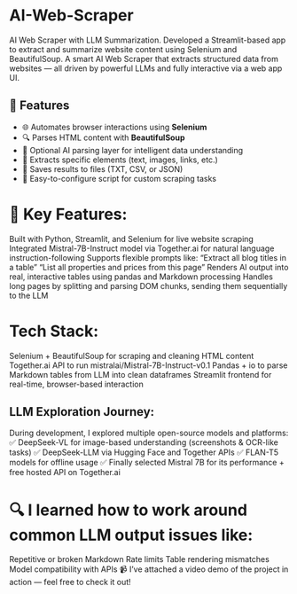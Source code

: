 # AI-Web-Scraper
AI Web Scraper with LLM Summarization. Developed a Streamlit-based app to extract and summarize website content using Selenium and BeautifulSoup.
A smart AI Web Scraper that extracts structured data from websites — all driven by powerful LLMs and fully interactive via a web app UI.
## 📌 Features

- 🌐 Automates browser interactions using **Selenium**
- 🔍 Parses HTML content with **BeautifulSoup**
- 🧠 Optional AI parsing layer for intelligent data understanding
- 📄 Extracts specific elements (text, images, links, etc.)
- 💾 Saves results to files (TXT, CSV, or JSON)
- 🔧 Easy-to-configure script for custom scraping tasks
# 🧠 Key Features: 
Built with Python, Streamlit, and Selenium for live website scraping
Integrated Mistral-7B-Instruct model via Together.ai for natural language instruction-following
Supports flexible prompts like:
“Extract all blog titles in a table”
“List all properties and prices from this page”
Renders AI output into real, interactive tables using pandas and Markdown processing
Handles long pages by splitting and parsing DOM chunks, sending them sequentially to the LLM
# Tech Stack:
Selenium + BeautifulSoup for scraping and cleaning HTML content
Together.ai API to run mistralai/Mistral-7B-Instruct-v0.1
Pandas + io to parse Markdown tables from LLM into clean dataframes
Streamlit frontend for real-time, browser-based interaction
 ## LLM Exploration Journey:
 During development, I explored multiple open-source models and platforms:
✅ DeepSeek-VL for image-based understanding (screenshots & OCR-like tasks)
✅ DeepSeek-LLM via Hugging Face and Together APIs
✅ FLAN-T5 models for offline usage
✅ Finally selected Mistral 7B for its performance + free hosted API on Together.ai
# 🔍 I learned how to work around common LLM output issues like:
Repetitive or broken Markdown
Rate limits
Table rendering mismatches
Model compatibility with APIs
📹 I’ve attached a video demo of the project in action — feel free to check it out!
